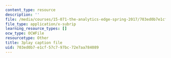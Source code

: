 ```yaml
---
content_type: resource
description: ''
file: /media/courses/15-071-the-analytics-edge-spring-2017/703ed0b7e1cf57c797bc72e7aa784089_vhkBbC9qp1M.vtt
file_type: application/x-subrip
learning_resource_types: []
ocw_type: OCWFile
resourcetype: Other
title: 3play caption file
uid: 703ed0b7-e1cf-57c7-97bc-72e7aa784089
---
```

